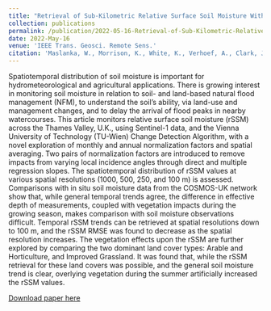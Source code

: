 ```yaml
---
title: "Retrieval of Sub-Kilometric Relative Surface Soil Moisture With Sentinel-1 Utilizing Different Backscatter Normalization Factors"
collection: publications
permalink: /publication/2022-05-16-Retrieval-of-Sub-Kilometric-Relative-Surface-Soil-Moisture-With-Sentinel-1-Utilizing-Different-Backscatter-Normalization-Factors
date: 2022-May-16
venue: 'IEEE Trans. Geosci. Remote Sens.'
citation: 'Maslanka, W., Morrison, K., White, K., Verhoef, A., Clark, J. (2022). &quot;Retrieval of Sub-Kilometric Relative Surface SoilMoisture With Sentinel-1 Utilizing Different Backscatter Normalization Factors.&quot; <i>IEEE Trans. Geosci. Remote Sens.</i>. 60.'
---
```

Spatiotemporal distribution of soil moisture is important for hydrometeorological and agricultural applications. There is growing interest in monitoring soil moisture in relation to soil- and land-based natural flood management (NFM), to understand the soil’s ability, via land-use and management changes, and to delay the arrival of flood peaks in nearby watercourses. This article monitors relative surface soil moisture (rSSM) across the Thames Valley, U.K., using Sentinel-1 data, and the Vienna University of Technology (TU-Wien) Change Detection Algorithm, with a novel exploration of monthly and annual normalization factors and spatial averaging. Two pairs of normalization factors are introduced to remove impacts from varying local incidence angles through direct and multiple regression slopes. The spatiotemporal distribution of rSSM values at various spatial resolutions (1000, 500, 250, and 100 m) is assessed. Comparisons with in situ soil moisture data from the COSMOS-UK network show that, while general temporal trends agree, the difference in effective depth of measurements, coupled with vegetation impacts during the growing season, makes comparison with soil moisture observations difficult. Temporal rSSM trends can be retrieved at spatial resolutions down to 100 m, and the rSSM RMSE was found to decrease as the spatial resolution increases. The vegetation effects upon the rSSM are further explored by comparing the two dominant land cover types: Arable and Horticulture, and Improved Grassland. It was found that, while the rSSM retrieval for these land covers was possible, and the general soil moisture trend is clear, overlying vegetation during the summer artificially increased the rSSM values.

[Download paper here](http://willmaslanka.github.io/files/TGRS-60-4410613-2022.pdf)

